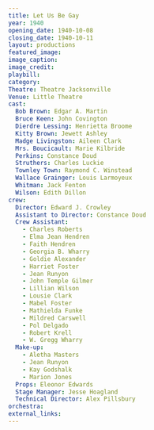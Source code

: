 ```yaml
---
title: Let Us Be Gay
year: 1940
opening_date: 1940-10-08
closing_date: 1940-10-11
layout: productions
featured_image: 
image_caption:
image_credit:
playbill: 
category: 
Theatre: Theatre Jacksonville
Venue: Little Theatre
cast:
  Bob Brown: Edgar A. Martin
  Bruce Keen: John Covington
  Dierdre Lessing: Henrietta Broome
  Kitty Brown: Jewett Ashley
  Madge Livingston: Aileen Clark
  Mrs. Boucicault: Marie Kilbride
  Perkins: Constance Doud
  Struthers: Charles Luckie
  Townley Town: Raymond C. Winstead
  Wallace Grainger: Louis Larmoyeux
  Whitman: Jack Fenton
  Wilson: Edith Dillon
crew:
  Director: Edward J. Crowley
  Assistant to Director: Constance Doud
  Crew Assistant: 
    - Charles Roberts
    - Elma Jean Hendren
    - Faith Hendren
    - Georgia B. Wharry
    - Goldie Alexander
    - Harriet Foster
    - Jean Runyon
    - John Temple Gilmer
    - Lillian Wilson
    - Lousie Clark
    - Mabel Foster
    - Mathielda Funke
    - Mildred Carswell
    - Pol Delgado
    - Robert Krell
    - W. Gregg Wharry
  Make-up: 
    - Aletha Masters
    - Jean Runyon
    - Kay Godshalk
    - Marion Jones
  Props: Eleonor Edwards
  Stage Manager: Jesse Hoagland
  Technical Director: Alex Pillsbury
orchestra:
external_links:
---
```


